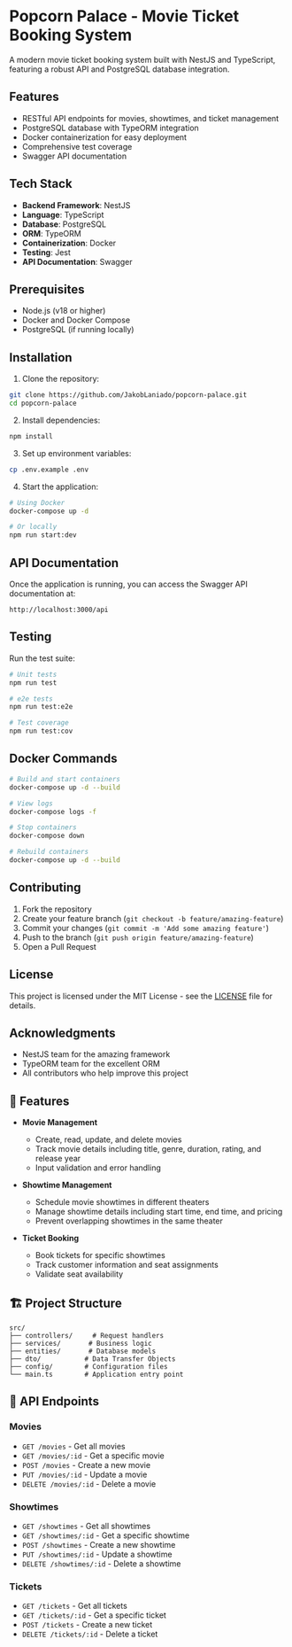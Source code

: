 # Popcorn Palace - Movie Ticket Booking System

A modern movie ticket booking system built with NestJS and TypeScript, featuring a robust API and PostgreSQL database integration.

## Features

- RESTful API endpoints for movies, showtimes, and ticket management
- PostgreSQL database with TypeORM integration
- Docker containerization for easy deployment
- Comprehensive test coverage
- Swagger API documentation

## Tech Stack

- **Backend Framework**: NestJS
- **Language**: TypeScript
- **Database**: PostgreSQL
- **ORM**: TypeORM
- **Containerization**: Docker
- **Testing**: Jest
- **API Documentation**: Swagger

## Prerequisites

- Node.js (v18 or higher)
- Docker and Docker Compose
- PostgreSQL (if running locally)

## Installation

1. Clone the repository:
```bash
git clone https://github.com/JakobLaniado/popcorn-palace.git
cd popcorn-palace
```

2. Install dependencies:
```bash
npm install
```

3. Set up environment variables:
```bash
cp .env.example .env
```

4. Start the application:
```bash
# Using Docker
docker-compose up -d

# Or locally
npm run start:dev
```

## API Documentation

Once the application is running, you can access the Swagger API documentation at:
```
http://localhost:3000/api
```

## Testing

Run the test suite:
```bash
# Unit tests
npm run test

# e2e tests
npm run test:e2e

# Test coverage
npm run test:cov
```

## Docker Commands

```bash
# Build and start containers
docker-compose up -d --build

# View logs
docker-compose logs -f

# Stop containers
docker-compose down

# Rebuild containers
docker-compose up -d --build
```

## Contributing

1. Fork the repository
2. Create your feature branch (`git checkout -b feature/amazing-feature`)
3. Commit your changes (`git commit -m 'Add some amazing feature'`)
4. Push to the branch (`git push origin feature/amazing-feature`)
5. Open a Pull Request

## License

This project is licensed under the MIT License - see the [LICENSE](LICENSE) file for details.

## Acknowledgments

- NestJS team for the amazing framework
- TypeORM team for the excellent ORM
- All contributors who help improve this project

## 🚀 Features

- **Movie Management**
  - Create, read, update, and delete movies
  - Track movie details including title, genre, duration, rating, and release year
  - Input validation and error handling

- **Showtime Management**
  - Schedule movie showtimes in different theaters
  - Manage showtime details including start time, end time, and pricing
  - Prevent overlapping showtimes in the same theater

- **Ticket Booking**
  - Book tickets for specific showtimes
  - Track customer information and seat assignments
  - Validate seat availability

## 🏗️ Project Structure

```
src/
├── controllers/     # Request handlers
├── services/       # Business logic
├── entities/       # Database models
├── dto/           # Data Transfer Objects
├── config/        # Configuration files
└── main.ts        # Application entry point
```

## 📝 API Endpoints

### Movies

- `GET /movies` - Get all movies
- `GET /movies/:id` - Get a specific movie
- `POST /movies` - Create a new movie
- `PUT /movies/:id` - Update a movie
- `DELETE /movies/:id` - Delete a movie

### Showtimes

- `GET /showtimes` - Get all showtimes
- `GET /showtimes/:id` - Get a specific showtime
- `POST /showtimes` - Create a new showtime
- `PUT /showtimes/:id` - Update a showtime
- `DELETE /showtimes/:id` - Delete a showtime

### Tickets

- `GET /tickets` - Get all tickets
- `GET /tickets/:id` - Get a specific ticket
- `POST /tickets` - Create a new ticket
- `DELETE /tickets/:id` - Delete a ticket

